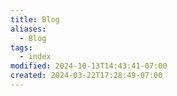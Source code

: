 ```yaml
---
title: Blog
aliases:
  - Blog
tags:
  - index
modified: 2024-10-13T14:43:41-07:00
created: 2024-03-22T17:28:49-07:00
---
```


